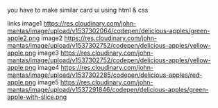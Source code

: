 you have to make similar card ui using html & css

<!-- images used -->
links 
image1 https://res.cloudinary.com/john-mantas/image/upload/v1537302064/codepen/delicious-apples/green-apple2.png
image2 https://res.cloudinary.com/john-mantas/image/upload/v1537302752/codepen/delicious-apples/yellow-apple.png
image3 https://res.cloudinary.com/john-mantas/image/upload/v1537302752/codepen/delicious-apples/yellow-apple.png
image4 https://res.cloudinary.com/john-mantas/image/upload/v1537302285/codepen/delicious-apples/red-apple.png
image5 https://res.cloudinary.com/john-mantas/image/upload/v1537291846/codepen/delicious-apples/green-apple-with-slice.png


